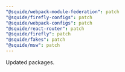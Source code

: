 ```yaml
---
"@squide/webpack-module-federation": patch
"@squide/firefly-configs": patch
"@squide/webpack-configs": patch
"@squide/react-router": patch
"@squide/firefly": patch
"@squide/fakes": patch
"@squide/msw": patch
---
```


Updated packages.
